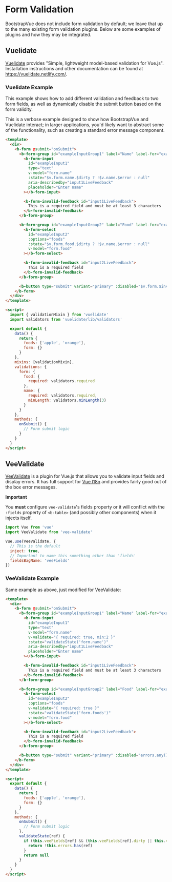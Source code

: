 # Form Validation

BootstrapVue does not include form validation by default; we leave that up to the many existing form
validation plugins. Below are some examples of plugins and how they may be integrated.

## Vuelidate

[Vuelidate](https://github.com/vuelidate/vuelidate/) provides "Simple, lightweight model-based
validation for Vue.js". Installation instructions and other documentation can be found at
https://vuelidate.netlify.com/.

### Vuelidate Example

This example shows how to add different validation and feedback to two form fields, as well as
dynamically disable the submit button based on the form validity.

This is a verbose example designed to show how BootstrapVue and Vuelidate interact; in larger
applications, you'd likely want to abstract some of the functionality, such as creating a standard
error message component.

```html
<template>
  <div>
    <b-form @submit="onSubmit">
      <b-form-group id="exampleInputGroup1" label="Name" label-for="exampleInput1">
        <b-form-input
          id="exampleInput1"
          type="text"
          v-model="form.name"
          :state="$v.form.name.$dirty ? !$v.name.$error : null"
          aria-describedby="input1LiveFeedback"
          placeholder="Enter name"
        ></b-form-input>

        <b-form-invalid-feedback id="input1LiveFeedback">
          This is a required field and must be at least 3 characters
        </b-form-invalid-feedback>
      </b-form-group>

      <b-form-group id="exampleInputGroup2" label="Food" label-for="exampleInput2">
        <b-form-select
          id="exampleInput2"
          :options="foods"
          :state="$v.form.food.$dirty ? !$v.name.$error : null"
          v-model="form.food"
        ></b-form-select>

        <b-form-invalid-feedback id="input2LiveFeedback">
          This is a required field
        </b-form-invalid-feedback>
      </b-form-group>

      <b-button type="submit" variant="primary" :disabled="$v.form.$invalid">Submit</b-button>
    </b-form>
  </div>
</template>

<script>
  import { validationMixin } from 'vuelidate'
  import validators from 'vuelidate/lib/validators'

  export default {
    data() {
      return {
        foods: ['apple', 'orange'],
        form: {}
      }
    },
    mixins: [validationMixin],
    validations: {
      form: {
        food: {
          required: validators.required
        },
        name: {
          required: validators.required,
          minLength: validators.minLength(3)
        }
      }
    },
    methods: {
      onSubmit() {
        // Form submit logic
      }
    }
  }
</script>
```

## VeeValidate

[VeeValidate](https://baianat.github.io/vee-validate/) is a plugin for Vue.js that allows you to
validate input fields and display errors. It has full support for
[Vue I18n](https://kazupon.github.io/vue-i18n/) and provides fairly good out of the box error
messages.

**Important**

You **must** configure `vee-validate`'s fields property or it will conflict with the `:fields`
property of `<b-table>` (and possibly other components) when it injects itself.

```js
import Vue from 'vue'
import VeeValidate from 'vee-validate'

Vue.use(VeeValidate, {
  // This is the default
  inject: true,
  // Important to name this something other than 'fields'
  fieldsBagName: 'veeFields'
})
```

### VeeValidate Example

Same example as above, just modified for VeeValidate:

```html
<template>
  <div>
    <b-form @submit="onSubmit">
      <b-form-group id="exampleInputGroup1" label="Name" label-for="exampleInput1">
        <b-form-input
          id="exampleInput1"
          type="text"
          v-model="form.name"
          v-validate="{ required: true, min:2 }"
          :state="validateState('form.name')"
          aria-describedby="input1LiveFeedback"
          placeholder="Enter name"
        ></b-form-input>

        <b-form-invalid-feedback id="input1LiveFeedback">
          This is a required field and must be at least 3 characters
        </b-form-invalid-feedback>
      </b-form-group>

      <b-form-group id="exampleInputGroup2" label="Food" label-for="exampleInput2">
        <b-form-select
          id="exampleInput2"
          :options="foods"
          v-validate="{ required: true }"
          :state="validateState('form.foods')"
          v-model="form.food"
        ></b-form-select>

        <b-form-invalid-feedback id="input2LiveFeedback">
          This is a required field
        </b-form-invalid-feedback>
      </b-form-group>

      <b-button type="submit" variant="primary" :disabled="errors.any()">Submit</b-button>
    </b-form>
  </div>
</template>

<script>
  export default {
    data() {
      return {
        foods: ['apple', 'orange'],
        form: {}
      }
    },
    methods: {
      onSubmit() {
        // Form submit logic
      },
      validateState(ref) {
        if (this.veeFields[ref] && (this.veeFields[ref].dirty || this.veeFields[ref].validated)) {
          return !this.errors.has(ref)
        }
        return null
      }
    }
  }
</script>
```

